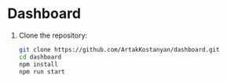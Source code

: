 # Dashboard
1. Clone the repository:
   ```bash
   git clone https://github.com/ArtakKostanyan/dashboard.git
   cd dashboard
   npm install
   npm run start


